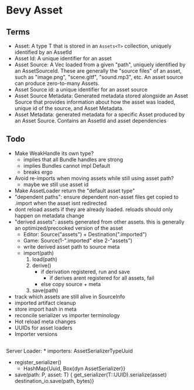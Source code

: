 # Bevy Asset

## Terms

* Asset: A type T that is stored in an `Assets<T>` collection, uniquely identified by an AssetId
* Asset Id: A unique identifier for an asset
* Asset Source: A Vec<u8> loaded from a given "path", uniquely identified by an AssetSourceId. These are generally the "source files" of an asset, such as "image.png", "scene.gltf", "sound.mp3", etc. An asset source can produce zero-to-many Assets. 
* Asset Source id: a unique identifier for an asset source
* Asset Source Metadata: Generated metadata stored alongside an Asset Source that provides information about how the asset was loaded, unique id of the source, and Asset Metadata.
* Asset Metadata: generated metadata for a specific Asset produced by an Asset Source. Contains an AssetId and asset dependencies

## Todo

* Make WeakHandle its own type?
    * implies that all Bundle handles are strong
    * implies Bundles cannot impl Default
    * breaks ergo
* Avoid re-imports when moving assets while still using asset path?
    * maybe we still use asset id
* Make AssetLoader return the "default asset type"
* "dependent paths": ensure dependent non-asset files get copied to .import when the asset isnt redirected
* dont reload assets if they are already loaded. reloads should only happen on metadata change
* "derived assets": assets generated from other assets. this is generally an optimized/precooked version of the asset
    * Editor: Source("assets") + Destination(".imported")
    * Game: Source(1-".imported" else 2-"assets")
    * write derived asset path to source meta
    * import(path)
        1. load(path)
        2. derive()
            * if derivation registered, run and save
                * if derives arent registered for all assets, fail
            * else copy source + meta 
        3. save(path)
* track which assets are still alive in SourceInfo
* imported artifact cleanup
* store import hash in meta
* reconcile serializer vs importer terminology
* Hot reload meta changes
* UUIDs for asset loaders
* Importer versions


## 

Server
  Loader:
    * importers: AssetSerializerTypeUuid
  * register_serializer()
    * HashMap{Uuid, Box{dyn AssetSerializer}}
  * save(path: P, asset: T) { get_serializer(T::UUID).serialize(asset) destination_io.save(path, bytes)}
  